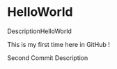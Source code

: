 # HelloWorld
DescriptionHelloWorld

This is my first time here in GitHub !

Second Commit Description


